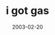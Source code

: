 ---
layout: base.njk
title : 'i got gas' 
view_title : 'i got gas' 
year : '2003' 
date : '2003-02-20' 
img_file : '/drawing/igotgas.png' 
html_file : 'igotgas' 
next_html : 'thatssomethingnew.html' 
year_order : '38' 
permalink : "title/{{html_file}}.html"
---
